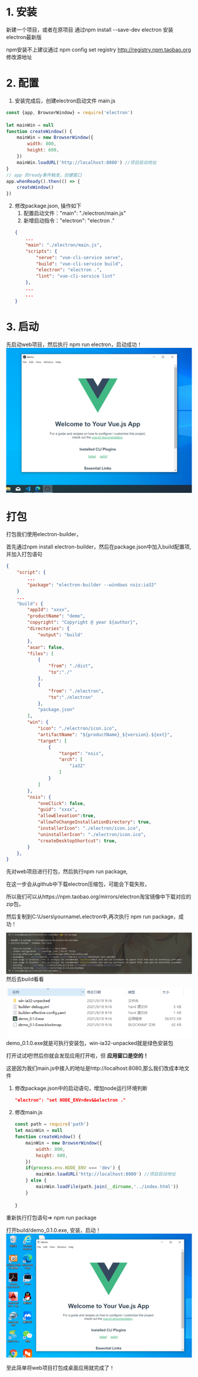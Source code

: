 <!--
 * @Author: your name
 * @Date: 2021-09-17 10:04:03
 * @LastEditTime: 2021-09-18 10:52:51
 * @LastEditors: Please set LastEditors
 * @Description: In User Settings Edit
 * @FilePath: \electron-vue\readme\2.md
-->
# 1. 安装
新建一个项目，或者在原项目 通过npm install --save-dev electron 安装electron最新版

npm安装不上建议通过 npm config set registry http://registry.npm.taobao.org 修改源地址
# 2. 配置
1. 安装完成后，创建electron启动文件 main.js
```js
const {app, BrowserWindow} = require('electron')

let mainWin = null
function createWindow() {
    mainWin = new BrowserWindow({
        width: 800,
        height: 600,
    })
    mainWin.loadURL('http://localhost:8080') //项目启动地址
}
// app 的ready事件触发，创建窗口
app.whenReady().then(() => {
    createWindow()
})
```
2. 修改package.json, 操作如下
    1. 配置启动文件："main": "./electron/main.js"
    2. 新增启动指令："electron": "electron ."
    ```json
    {
        ...
        "main": "./electron/main.js",
        "scripts": {
            "serve": "vue-cli-service serve",
            "build": "vue-cli-service build",
            "electron": "electron .",
            "lint": "vue-cli-service lint"
        },
        ...
        ...
    }
    ```
# 3. 启动
先启动web项目，然后执行 npm run electron，启动成功！
![启动成功图片](./启动成功.jpg)

# 打包
打包我们使用electron-builder，

首先通过npm install electron-builder，然后在package.json中加入build配置项,
并加入打包语句
```json
{
    "script": {
        ...
        "package": "electron-builder --windows nsis:ia32"
    }
    ...
    "build": {
        "appId": "xxxx", 
        "productName": "demo",
        "copyright": "Copyright @ year ${author}", 
        "directories": {
            "output": "build" 
        },
        "asar": false, 
        "files": [
            {
                "from": "./dist",
                "to":"./"
            },
            {
                "from": "./electron",
                "to":"./electron"
            },
            "package.json"
        ],
        "win": {
            "icon": "./electron/icon.ico", 
            "artifactName": "${productName}_${version}.${ext}",
            "target": [
                {
                    "target": "nsis",  
                    "arch": [ 
                        "ia32"
                    ]
                }
            ]
        },
        "nsis": {
            "oneClick": false, 
            "guid": "xxxx", 
            "allowElevation":true,
            "allowToChangeInstallationDirectory": true, 
            "installerIcon": "./electron/icon.ico",
            "uninstallerIcon": "./electron/icon.ico", 
            "createDesktopShortcut": true, 
        }
    },
}
```
先对web项目进行打包，然后执行npm run package,

在这一步会从github中下载electron压缩包，可能会下载失败，

所以我们可以从https://npm.taobao.org/mirrors/electron淘宝镜像中下载对应的zip包，

然后复制到C:\\Users\\yourname\\.electron中,再次执行 npm run package，成功！

![打包成功图片](./打包成功.png)
然后去build看看

![build成果图片](./build成果.jpg)
demo_0.1.0.exe就是可执行安装包，win-ia32-unpacked就是绿色安装包

打开试试吧!然后你就会发现应用打开啦，但 <b>应用窗口是空的！</b>

这是因为我们main.js中接入的地址是http://localhost:8080,那么我们改成本地文件
1. 修改package.json中的启动语句，增加node运行环境判断
    ```json
    "electron": "set NODE_ENV=dev&&electron ."
    ```
2. 修改main.js
    ```js
    const path = require('path')
    let mainWin = null
    function createWindow() {
        mainWin = new BrowserWindow({
            width: 800,
            height: 600,
        })
        if(process.env.NODE_ENV === 'dev') {
            mainWin.loadURL('http://localhost:8080') //项目启动地址
        } else {
            mainWin.loadFile(path.join(__dirname,'../index.html'))
        }
        
    }
    ```
重新执行打包语句=> npm run package

打开build/demo_0.1.0.exe, 安装，启动！
![安装成功](./安装成功.jpg)

至此简单将web项目打包成桌面应用就完成了！